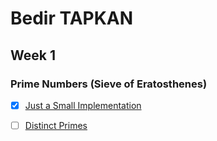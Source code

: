 # Bedir TAPKAN

## Week 1
### Prime Numbers (Sieve of Eratosthenes)
- [x] [Just a Small Implementation](https://github.com/NAU-ACM/ACM-ICPC-Lab-HW/blob/master/BedirT/Week1/sieve%20question.cpp)
- [ ] [Distinct Primes]()


